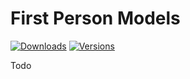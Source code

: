# First Person Models

[![Downloads](http://cf.way2muchnoise.eu/full_333287_downloads.svg)](https://minecraft.curseforge.com/projects/just-enough-resources-jer)
[![Versions](http://cf.way2muchnoise.eu/versions/333287.svg)](https://minecraft.curseforge.com/projects/jei)

Todo 
